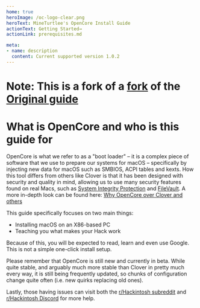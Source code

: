 ```yaml
---
home: true
heroImage: /oc-logo-clear.png
heroText: MineTurtlee's OpenCore Install Guide
actionText: Getting Started→
actionLink: prerequisites.md

meta:
- name: description
  content: Current supported version 1.0.2
---
```


# Note: This is a fork of a [fork](https://auq3l.is-a.dev/OpenCore-Install-Guide) of the [Original guide](https://dortania.github.io/OpenCore-Install-Guide/)

# What is OpenCore and who is this guide for

OpenCore is what we refer to as a "boot loader" – it is a complex piece of software that we use to prepare our systems for macOS – specifically by injecting new data for macOS such as SMBIOS, ACPI tables and kexts. How this tool differs from others like Clover is that it has been designed with security and quality in mind, allowing us to use many security features found on real Macs, such as [System Integrity Protection](https://support.apple.com/en-ca/HT204899) and [FileVault](https://support.apple.com/en-ca/HT204837). A more in-depth look can be found here: [Why OpenCore over Clover and others](why-oc.md)

This guide specifically focuses on two main things:

* Installing macOS on an X86-based PC
* Teaching you what makes your Hack work

Because of this, you will be expected to read, learn and even use Google. This is not a simple one-click install setup.

Please remember that OpenCore is still new and currently in beta. While quite stable, and arguably much more stable than Clover in pretty much every way, it is still being frequently updated, so chunks of configuration change quite often (i.e. new quirks replacing old ones).

Lastly, those having issues can visit both the [r/Hackintosh subreddit](https://www.reddit.com/r/hackintosh/) and [r/Hackintosh Discord](https://discord.gg/u8V7N5C) for more help.
